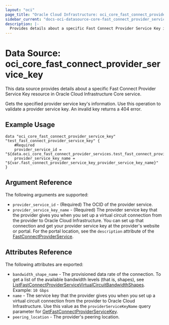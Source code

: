 ```yaml
---
layout: "oci"
page_title: "Oracle Cloud Infrastructure: oci_core_fast_connect_provider_service_key"
sidebar_current: "docs-oci-datasource-core-fast_connect_provider_service_key"
description: |-
  Provides details about a specific Fast Connect Provider Service Key in Oracle Cloud Infrastructure Core service
---
```


# Data Source: oci_core_fast_connect_provider_service_key
This data source provides details about a specific Fast Connect Provider Service Key resource in Oracle Cloud Infrastructure Core service.

Gets the specified provider service key's information. Use this operation to validate a
provider service key. An invalid key returns a 404 error.


## Example Usage

```hcl
data "oci_core_fast_connect_provider_service_key" "test_fast_connect_provider_service_key" {
	#Required
	provider_service_id = "${data.oci_core_fast_connect_provider_services.test_fast_connect_provider_services.fast_connect_provider_services.0.id}"
	provider_service_key_name = "${var.fast_connect_provider_service_key_provider_service_key_name}"
}
```

## Argument Reference

The following arguments are supported:

* `provider_service_id` - (Required) The OCID of the provider service.
* `provider_service_key_name` - (Required) The provider service key that the provider gives you when you set up a virtual circuit connection from the provider to Oracle Cloud Infrastructure. You can set up that connection and get your provider service key at the provider's website or portal. For the portal location, see the `description` attribute of the [FastConnectProviderService](https://docs.cloud.oracle.com/iaas/api/#/en/iaas/20160918/FastConnectProviderService/). 


## Attributes Reference

The following attributes are exported:

* `bandwidth_shape_name` - The provisioned data rate of the connection.  To get a list of the available bandwidth levels (that is, shapes), see [ListFastConnectProviderServiceVirtualCircuitBandwidthShapes](https://docs.cloud.oracle.com/iaas/api/#/en/iaas/20160918/FastConnectProviderService/ListFastConnectProviderVirtualCircuitBandwidthShapes).  Example: `10 Gbps` 
* `name` - The service key that the provider gives you when you set up a virtual circuit connection from the provider to Oracle Cloud Infrastructure. Use this value as the `providerServiceKeyName` query parameter for [GetFastConnectProviderServiceKey](https://docs.cloud.oracle.com/iaas/api/#/en/iaas/20160918/FastConnectProviderServiceKey/GetFastConnectProviderServiceKey). 
* `peering_location` - The provider's peering location.

